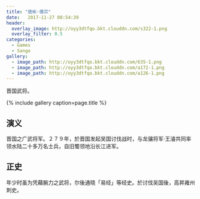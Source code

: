 ```yaml
---
title: "唐彬·儒宗"
date:   2017-11-27 08:54:39
header:
  overlay_image: http://oyy3dtfqo.bkt.clouddn.com/s322-1.png
  overlay_filter: 0.5
categories:
  - Games
  - Sango
gallery:
  - image_path: http://oyy3dtfqo.bkt.clouddn.com/635-1.png
  - image_path: http://oyy3dtfqo.bkt.clouddn.com/a172-1.png
  - image_path: http://oyy3dtfqo.bkt.clouddn.com/a126-1.png
---
```


晋国武将。

{% include gallery caption=page.title %}

## 演义

晋国之广武将军。２７９年，於晋国发起吴国讨伐战时，与龙骧将军·王濬共同率领水陆二十多万名士兵，自旧蜀领地沿长江进军。

## 正史

年少时虽为凭藉腕力之武将，尔後通晓「易经」等经史。於讨伐吴国後，高昇雍州刺史。